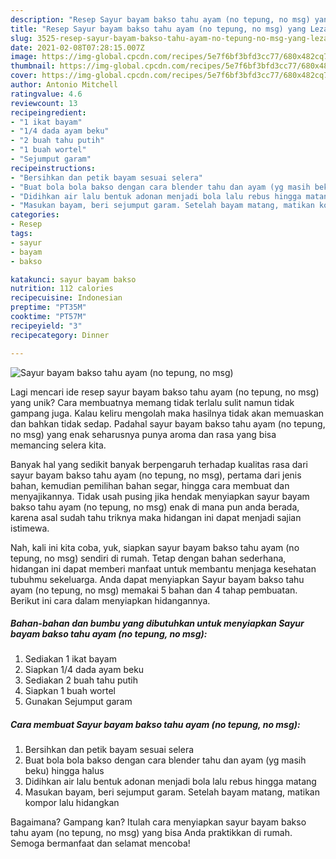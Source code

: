 ```yaml
---
description: "Resep Sayur bayam bakso tahu ayam (no tepung, no msg) yang Lezat"
title: "Resep Sayur bayam bakso tahu ayam (no tepung, no msg) yang Lezat"
slug: 3525-resep-sayur-bayam-bakso-tahu-ayam-no-tepung-no-msg-yang-lezat
date: 2021-02-08T07:28:15.007Z
image: https://img-global.cpcdn.com/recipes/5e7f6bf3bfd3cc77/680x482cq70/sayur-bayam-bakso-tahu-ayam-no-tepung-no-msg-foto-resep-utama.jpg
thumbnail: https://img-global.cpcdn.com/recipes/5e7f6bf3bfd3cc77/680x482cq70/sayur-bayam-bakso-tahu-ayam-no-tepung-no-msg-foto-resep-utama.jpg
cover: https://img-global.cpcdn.com/recipes/5e7f6bf3bfd3cc77/680x482cq70/sayur-bayam-bakso-tahu-ayam-no-tepung-no-msg-foto-resep-utama.jpg
author: Antonio Mitchell
ratingvalue: 4.6
reviewcount: 13
recipeingredient:
- "1 ikat bayam"
- "1/4 dada ayam beku"
- "2 buah tahu putih"
- "1 buah wortel"
- "Sejumput garam"
recipeinstructions:
- "Bersihkan dan petik bayam sesuai selera"
- "Buat bola bola bakso dengan cara blender tahu dan ayam (yg masih beku) hingga halus"
- "Didihkan air lalu bentuk adonan menjadi bola lalu rebus hingga matang"
- "Masukan bayam, beri sejumput garam. Setelah bayam matang, matikan kompor lalu hidangkan"
categories:
- Resep
tags:
- sayur
- bayam
- bakso

katakunci: sayur bayam bakso 
nutrition: 112 calories
recipecuisine: Indonesian
preptime: "PT35M"
cooktime: "PT57M"
recipeyield: "3"
recipecategory: Dinner

---
```



![Sayur bayam bakso tahu ayam (no tepung, no msg)](https://img-global.cpcdn.com/recipes/5e7f6bf3bfd3cc77/680x482cq70/sayur-bayam-bakso-tahu-ayam-no-tepung-no-msg-foto-resep-utama.jpg)

Lagi mencari ide resep sayur bayam bakso tahu ayam (no tepung, no msg) yang unik? Cara membuatnya memang tidak terlalu sulit namun tidak gampang juga. Kalau keliru mengolah maka hasilnya tidak akan memuaskan dan bahkan tidak sedap. Padahal sayur bayam bakso tahu ayam (no tepung, no msg) yang enak seharusnya punya aroma dan rasa yang bisa memancing selera kita.

Banyak hal yang sedikit banyak berpengaruh terhadap kualitas rasa dari sayur bayam bakso tahu ayam (no tepung, no msg), pertama dari jenis bahan, kemudian pemilihan bahan segar, hingga cara membuat dan menyajikannya. Tidak usah pusing jika hendak menyiapkan sayur bayam bakso tahu ayam (no tepung, no msg) enak di mana pun anda berada, karena asal sudah tahu triknya maka hidangan ini dapat menjadi sajian istimewa.




Nah, kali ini kita coba, yuk, siapkan sayur bayam bakso tahu ayam (no tepung, no msg) sendiri di rumah. Tetap dengan bahan sederhana, hidangan ini dapat memberi manfaat untuk membantu menjaga kesehatan tubuhmu sekeluarga. Anda dapat menyiapkan Sayur bayam bakso tahu ayam (no tepung, no msg) memakai 5 bahan dan 4 tahap pembuatan. Berikut ini cara dalam menyiapkan hidangannya.

<!--inarticleads1-->

##### Bahan-bahan dan bumbu yang dibutuhkan untuk menyiapkan Sayur bayam bakso tahu ayam (no tepung, no msg):

1. Sediakan 1 ikat bayam
1. Siapkan 1/4 dada ayam beku
1. Sediakan 2 buah tahu putih
1. Siapkan 1 buah wortel
1. Gunakan Sejumput garam




<!--inarticleads2-->

##### Cara membuat Sayur bayam bakso tahu ayam (no tepung, no msg):

1. Bersihkan dan petik bayam sesuai selera
1. Buat bola bola bakso dengan cara blender tahu dan ayam (yg masih beku) hingga halus
1. Didihkan air lalu bentuk adonan menjadi bola lalu rebus hingga matang
1. Masukan bayam, beri sejumput garam. Setelah bayam matang, matikan kompor lalu hidangkan




Bagaimana? Gampang kan? Itulah cara menyiapkan sayur bayam bakso tahu ayam (no tepung, no msg) yang bisa Anda praktikkan di rumah. Semoga bermanfaat dan selamat mencoba!

